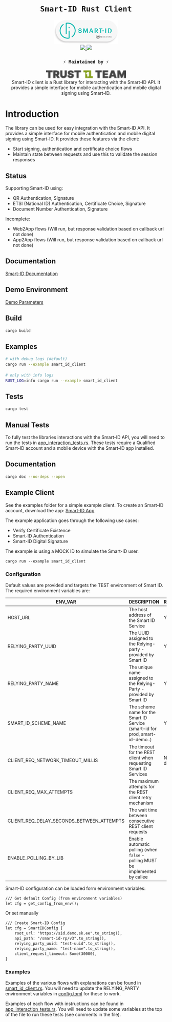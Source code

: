 <div align="center">
    <h1><code>Smart-ID Rust Client</code></h1>
    <div><img src="./assets/smart-id_login_btn_round.png" width="200"/></div>
    <a href="https://docs.rs/smart_id_rust_client/">
        <img src="https://docs.rs/teloxide/badge.svg">  
    </a>
    <a href="https://crates.io/crates/smart_id_rust_client">
        <img src="https://img.shields.io/crates/v/smart_id_rust_client.svg">
    </a>
    <h3><code>⚡ Maintained by ⚡</code></h3>
    <div><img src="./assets/t1t.png" width="250"/></div>


<div>Smart-ID client is a Rust library for interacting with the Smart-ID API. It provides a simple interface for mobile
authentication and mobile digital signing using Smart-ID.</div>

</div>

# Introduction
The library can be used for easy integration with the Smart-ID API. 
It provides a simple interface for mobile authentication and mobile digital signing using Smart-ID.
It provides these features via the client:
- Start signing, authentication and certificate choice flows
- Maintain state between requests and use this to validate the session responses

## Status
Supporting Smart-ID using:
- QR Authentication, Signature
- ETSI (National ID) Authentication, Certificate Choice, Signature
- Document Number Authentication, Signature

Incomplete:
- Web2App flows (Will run, but response validation based on callback url not done)
- App2App flows (Will run, but response validation based on callback url not done)

## Documentation

[Smart-ID Documentation](https://github.com/SK-EID/smart-id-documentation)

## Demo Environment

[Demo Parameters](https://github.com/SK-EID/smart-id-documentation/wiki/Environment-technical-parameters#live)

## Build

```zsh
cargo build
```

## Examples

```zsh
# with debug logs (default)
cargo run --example smart_id_client

# only with info logs
RUST_LOG=info cargo run --example smart_id_client
```

## Tests

```zsh
cargo test
```

## Manual Tests
To fully test the libraries interactions with the Smart-ID API, you will need to run the tests in [app_interaction_tests.rs](tests/app_interaction_tests.rs).
These tests require a Qualified Smart-ID account and a mobile device with the Smart-ID app installed.

## Documentation

```zsh
cargo doc --no-deps --open
```
 
## Example Client

See the examples folder for a simple example client.
To create an Smart-ID account, download the app:
[Smart-ID App](https://www.smart-id.com/download/)

The example application goes through the following use cases:
- Verify Certificate Existence
- Smart-ID Authentication
- Smart-ID Digital Signature

The example is using a MOCK ID to simulate the Smart-ID user.

```shell
cargo run --example smart_id_client
```

### Configuration
Default values are provided and targets the TEST environment of Smart ID. 
The required environment variables are:

| ENV_VAR                                   | DESCRIPTION                                                                    | REQUIRED       |
|-------------------------------------------|--------------------------------------------------------------------------------|----------------|
| HOST_URL                                  | The host address of the Smart ID Service                                       | Y              |
| RELYING_PARTY_UUID                        | The UUID assigned to the Relying-party - provided by Smart ID                  | Y              |
| RELYING_PARTY_NAME                        | The unique name assigned to the Relying-Party - provided by Smart ID           | Y              |
| SMART_ID_SCHEME_NAME                      | The scheme name for the Smart ID Service (smart-id for prod, smart-id-demo..)  | Y              |
| CLIENT_REQ_NETWORK_TIMEOUT_MILLIS         | The timeout for the REST client when requesting Smart ID Services              | N - default () |
| CLIENT_REQ_MAX_ATTEMPTS                   | The maximum attempts for the REST client retry mechanism                       |                |
| CLIENT_REQ_DELAY_SECONDS_BETWEEN_ATTEMPTS | The wait time between consecutive REST client requests                         |                |
| ENABLE_POLLING_BY_LIB                     | Enable automatic polling (when `false` - polling MUST be implemented by callee |                |





Smart-ID configuration can be loaded form environment variables:
```shell
/// Get default Config (from environment variables)
let cfg = get_config_from_env();
```

Or set manually
```shell
/// Create Smart-ID Config
let cfg = SmartIDConfig {
    root_url: "https://sid.demo.sk.ee".to_string(),
    api_path: "/smart-id-rp/v3".to_string(),
    relying_party_uuid: "test-uuid".to_string(),
    relying_party_name: "test-name".to_string(),
    client_request_timeout: Some(30000),
}
```

### Examples
Examples of the various flows with explanations can be found in [smart_id_client.rs](examples/smart_id_client.rs).
You will need to update the RELYING_PARTY environment variables in [config.toml](.cargo/config.toml) for these to work.

Examples of each flow with instructions can be found in [app_interaction_tests.rs](tests/app_interaction_tests.rs).
You will need to update some variables at the top of the file to run these tests (see comments in the file).